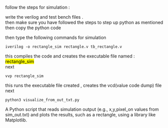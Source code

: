 follow the steps for simulation :

write the verilog and test bench files .  
then make sure you have followed the steps to step up python as mentioned   
then copy the python code    

then type the following commands for simulation   

```code
iverilog -o rectangle_sim rectangle.v tb_rectangle.v
```
this compiles the code and creates the executable file named : <mark>rectangle_sim</mark>   
next
```code
vvp rectangle_sim
```
this runs the executable file created , creates the vcd(value code dump) file
next
```code
python3 visualize_from_out_txt.py
```
A Python script that reads simulation output (e.g., x,y,pixel_on values from sim_out.txt) and plots the results, such as a rectangle, using a library like Matplotlib.




